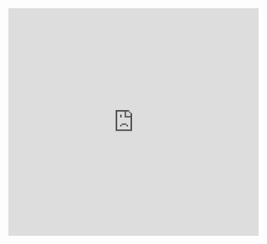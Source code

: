 <div align="center">
    <iframe
        src="https://gendered-news.imag.fr/metabase/public/dashboard/bd4641e1-919d-4b70-848e-9b8becd483bb#titled=false"
        frameborder="0"
        width="100%"
        height="460"
        allowtransparency
    ></iframe>
</div>